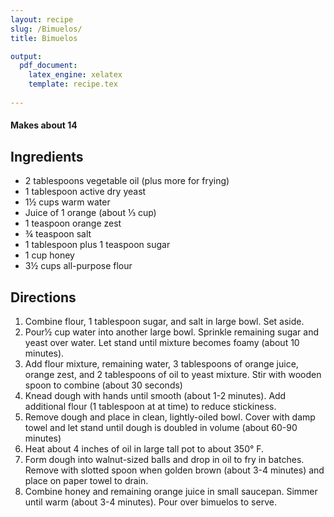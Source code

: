 ```yaml
---
layout: recipe
slug: /Bimuelos/
title: Bimuelos

output: 
  pdf_document:
    latex_engine: xelatex
    template: recipe.tex
    
---
```


#### Makes about 14 

## Ingredients

- 2 tablespoons vegetable oil (plus more for frying)
- 1 tablespoon active dry yeast
- 1½ cups warm water
- Juice of 1 orange (about ⅓ cup)
- 1 teaspoon orange zest
- ¾ teaspoon salt
- 1 tablespoon plus 1 teaspoon sugar
- 1 cup honey
- 3½ cups all-purpose flour

## Directions 

1. Combine flour, 1 tablespoon sugar, and salt in large bowl. Set aside. 
2. Pour½ cup water into another large bowl. Sprinkle remaining sugar and yeast over water. Let stand until mixture becomes foamy (about 10 minutes). 
3. Add flour mixture, remaining water, 3 tablespoons of orange juice, orange zest, and 2 tablespoons of oil to yeast mixture. Stir with wooden spoon to combine (about 30 seconds)
4. Knead dough with hands until smooth (about 1-2 minutes). Add additional flour (1 tablespoon at at time) to reduce stickiness. 
5. Remove dough and place in clean, lightly-oiled bowl. Cover with damp towel and let stand until dough is doubled in volume (about 60-90 minutes)
6. Heat about 4 inches of oil in large tall pot to about 350° F. 
7. Form dough into walnut-sized balls and drop in oil to fry in batches. Remove with slotted spoon when golden brown (about 3-4 minutes) and place on paper towel to drain. 
8. Combine honey and remaining orange juice in small saucepan. Simmer until warm (about 3-4 minutes). Pour over bimuelos to serve. 

